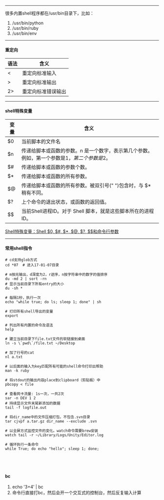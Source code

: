 

---
很多内置shell程序都在/usr/bin目录下，比如：
1. /usr/bin/python
2. /usr/bin/ruby
3. /usr/bin/env

---
#### 重定向

语法    | 含义
---     |---
<       | 重定向标准输入
>       | 重定向标准输出
2>      | 重定向标准错误输出

---
#### shell特殊变量

变量| 含义
--- |---
$0	| 当前脚本的文件名
$n	| 传递给脚本或函数的参数。n 是一个数字，表示第几个参数。例如，第一个参数是$1，第二个参数是$2。
$#	| 传递给脚本或函数的参数个数。
$*	| 传递给脚本或函数的所有参数。
$@	| 传递给脚本或函数的所有参数。被双引号(" ")包含时，与 $* 稍有不同。
$?	| 上个命令的退出状态，或函数的返回值。
$$  | 当前Shell进程ID。对于 Shell 脚本，就是这些脚本所在的进程ID。

[Shell特殊变量：Shell $0, $#, $*, $@, $?, $$和命令行参数](http://c.biancheng.net/cpp/view/2739.html)

---
#### 常用shell指令

```shell
# cd支持glob方式
cd *07  # 进入17-01-07目录

# m按兆输出，d深度为2，r逆序，n按字符串中的数字的值排序
du -md 2 | sort -rn
# 显示当前目录下所有entry的大小
du -sh *

# 每隔1秒，执行一次
echo "while true; do ls; sleep 1; done" | sh

# 打印所有shell导出的变量
export

# 列出所有内置的命令及语法
help

# 建立当前目录下file.txt文件的软链接到桌面
ln -s \`pwd\`/file.txt ~/Desktop

# 加了行号的cat
nl a.txt

# 以后面的输入为key匹配所有可能的shell命令打印出帮助
man -k ruby

# 将stdout的输出内容place到clipboard（剪贴板）中
pbcopy < file

# 查看网卡流量: 1s一次，一共2次
sar -n DEV 1 2
# 持续显示文件末尾新添加的数据
tail -f logfile.out

# 将dir_name中的文件压缩打包，不包含.svn目录
tar cjvpf a.tar.gz dir_name --exclude .svn

# 以全屏方式监控文件的变化。watch命令需要brew安装
watch tail -r ~/Library/Logs/Unity/Editor.log

# 循环执行一条命令
while True; do echo "hello"; sleep 1; done;
```


​    
---
#### bc

1. echo '3+4' | bc
2. 命令行直接打bc，然后会开一个交互式的控制台，然后反复输入计算
